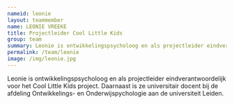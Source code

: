```yaml
---
nameid: leonie
layout: teammember
name: LEONIE VREEKE
title: Projectleider Cool Little Kids
group: team
summary: Leonie is ontwikkelingspsycholoog en als projectleider eindverantwoordelijk voor het Cool Little Kids project. Daarnaast is ze universitair docent bij de afdeling Ontwikkelings- en Onderwijspychologie aan de universiteit Leiden.
permalink: /team/leonie
image: /img/leonie.jpg
---
```


Leonie is ontwikkelingspsycholoog en als projectleider eindverantwoordelijk voor het Cool Little Kids project. Daarnaast is ze universitair docent bij de afdeling Ontwikkelings- en Onderwijspychologie aan de universiteit Leiden.
